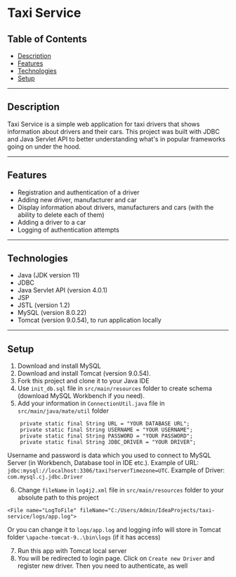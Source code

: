 # Taxi Service

## Table of Contents

- [Description](#description)
- [Features](#features)
- [Technologies](#technologies)
- [Setup](#setup)
___

## Description
Taxi Service is a simple web application for taxi drivers that 
shows information about drivers and their cars. This project was built with JDBC and Java Servlet API 
to better understanding what's in popular frameworks going on under the hood.
___

## Features
- Registration and authentication of a driver
- Adding new driver, manufacturer and car
- Display information about drivers, manufacturers and cars 
(with the ability to delete each of them)
- Adding a driver to a car
- Logging of authentication attempts
___

## Technologies
- Java (JDK version 11)
- JDBC
- Java Servlet API (version 4.0.1)
- JSP 
- JSTL (version 1.2)
- MySQL (version 8.0.22)
- Tomcat (version 9.0.54), to run application locally
___

## Setup
1. Download and install MySQL
2. Download and install Tomcat (version 9.0.54).
3. Fork this project and clone it to your Java IDE
4. Use `init_db.sql` file in `src/main/resources` folder 
to create schema (download MySQL Workbench if you need).
5. Add your information in `ConnectionUtil.java` file in `src/main/java/mate/util` folder 

```
    private static final String URL = "YOUR DATABASE URL";
    private static final String USERNAME = "YOUR USERNAME";
    private static final String PASSWORD = "YOUR PASSWORD";
    private static final String JDBC_DRIVER = "YOUR DRIVER";
```

Username and password is data which you used to connect to MySQL Server (in Workbench, Database tool in IDE etc.).
Example of URL: `jdbc:mysql://localhost:3306/taxi?serverTimezone=UTC`. 
Example of Driver: `com.mysql.cj.jdbc.Driver` 
 
6. Change `fileName` in `log4j2.xml` file in `src/main/resources` folder to your absolute path to this project

```
<File name="LogToFile" fileName="C:/Users/Admin/IdeaProjects/taxi-service/logs/app.log">
```

Or you can change it to `logs/app.log` and logging info will store in Tomcat folder `\apache-tomcat-9..\bin\logs` (if it has access)

7. Run this app with Tomcat local server
8. You will be redirected to login page. Click on `Create new Driver` and register new driver. Then you need to authenticate, as well
